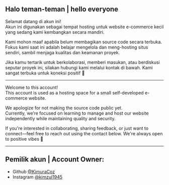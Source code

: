 ## Halo teman-teman | hello everyone

Selamat datang di akun ini! <br>
Akun ini digunakan sebagai tempat hosting untuk website e-commerce kecil yang sedang kami kembangkan secara mandiri.

Kami mohon maaf apabila belum membagikan source code secara terbuka. <br>
Fokus kami saat ini adalah belajar mengelola dan meng-hosting situs sendiri, sambil menjaga kualitas dan keamanan proyek.

Jika kamu tertarik untuk berkolaborasi, memberi masukan, atau berdiskusi seputar proyek ini, silakan hubungi kami melalui kontak di bawah. Kami sangat terbuka untuk koneksi positif 🌱

---

Welcome to this account!  <br>
This account is used as a hosting space for a small self-developed e-commerce website.

We apologize for not making the source code public yet. <br>
Currently, we’re focused on learning to manage and host our website independently while maintaining quality and security.

If you're interested in collaborating, sharing feedback, or just want to connect—feel free to reach out using the contact below. We're always open to positive vibes 🌟


---
## Pemilik akun | Account Owner: 
- Github [@KimuraCoz](https://github.com/KimuraCoz)
- Instagram [@kimzul1945](https://www.instagram.com/kimzul1945/)
<!--
**L-Projekan/L-Projekan** is a ✨ _special_ ✨ repository because its `README.md` (this file) appears on your GitHub profile.

Here are some ideas to get you started:

- 🔭 I’m currently working on ...
- 🌱 I’m currently learning ...
- 👯 I’m looking to collaborate on ...
- 🤔 I’m looking for help with ...
- 💬 Ask me about ...
- 📫 How to reach me: ...
- 😄 Pronouns: ...
- ⚡ Fun fact: ...
-->
